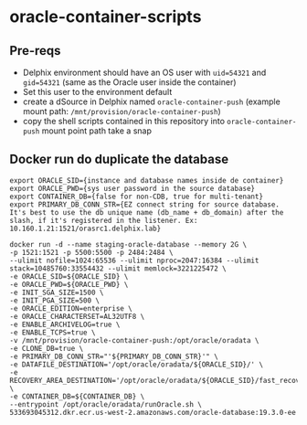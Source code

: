 # oracle-container-scripts

## Pre-reqs
- Delphix environment should have an OS user with `uid=54321` and `gid=54321` (same as the Oracle user inside the container)
- Set this user to the environment default
- create a dSource in Delphix named `oracle-container-push` (example mount path: `/mnt/provision/oracle-container-push`)
- copy the shell scripts contained in this repository into `oracle-container-push` mount point path take a snap

## Docker run do duplicate the database
 
```
export ORACLE_SID={instance and database names inside de container}
export ORACLE_PWD={sys user password in the source database}
export CONTAINER_DB={false for non-CDB, true for multi-tenant}
export PRIMARY_DB_CONN_STR={EZ connect string for source database. It's best to use the db unique name (db_name + db_domain) after the slash, if it's registered in the listener. Ex: 10.160.1.21:1521/orasrc1.delphix.lab}

docker run -d --name staging-oracle-database --memory 2G \
-p 1521:1521 -p 5500:5500 -p 2484:2484 \
--ulimit nofile=1024:65536 --ulimit nproc=2047:16384 --ulimit stack=10485760:33554432 --ulimit memlock=3221225472 \
-e ORACLE_SID=${ORACLE_SID} \
-e ORACLE_PWD=${ORACLE_PWD} \
-e INIT_SGA_SIZE=1500 \
-e INIT_PGA_SIZE=500 \
-e ORACLE_EDITION=enterprise \
-e ORACLE_CHARACTERSET=AL32UTF8 \
-e ENABLE_ARCHIVELOG=true \
-e ENABLE_TCPS=true \
-v /mnt/provision/oracle-container-push:/opt/oracle/oradata \
-e CLONE_DB=true \
-e PRIMARY_DB_CONN_STR="'${PRIMARY_DB_CONN_STR}'" \
-e DATAFILE_DESTINATION='/opt/oracle/oradata/${ORACLE_SID}/' \
-e RECOVERY_AREA_DESTINATION='/opt/oracle/oradata/${ORACLE_SID}/fast_recovery_area/onlinelog/' \
-e CONTAINER_DB=${CONTAINER_DB} \
--entrypoint /opt/oracle/oradata/runOracle.sh \
533693045312.dkr.ecr.us-west-2.amazonaws.com/oracle-database:19.3.0-ee
```
